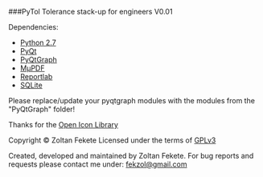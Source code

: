 ###PyTol
Tolerance stack-up for engineers
V0.01

Dependencies:
- [Python 2.7](https://www.python.org/)
- [PyQt](https://www.riverbankcomputing.com/software/pyqt/intro)
- [PyQtGraph](http://pyqtgraph.org/)
- [MμPDF](https://mupdf.com/)
- [Reportlab](https://www.reportlab.com/)
- [SQLite](https://sqlite.org/index.html)

Please replace/update your pyqtgraph modules with the modules from the "PyQtGraph" folder!

Thanks for the [Open Icon Library](https://sourceforge.net/projects/openiconlibrary/)

Copyright © Zoltan Fekete
Licensed under the terms of [GPLv3](https://www.gnu.org/licenses/gpl-3.0.en.html)

Created, developed and maintained by Zoltan Fekete.
For bug reports and requests please contact me under:
[fekzol@gmail.com](mailto:fekzol@gmail.com?Subject=PyTol)